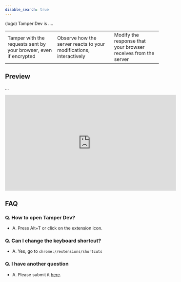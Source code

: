 ```yaml
---
disable_search: true
---
```


(logo) Tamper Dev is ....

| | | |
|---|---|---|
| Tamper with the requests sent by your browser, even if encrypted | Observe how the server reacts to your modifications, interactively | Modify the response that your browser receives from the server |

## Preview

...

<iframe width="560" height="315" src="https://www.youtube.com/embed/YNAt6kHm3yo" frameborder="0" allow="accelerometer; autoplay; clipboard-write; encrypted-media; gyroscope; picture-in-picture" allowfullscreen></iframe>

## FAQ

### Q. How to open Tamper Dev?
 - A. Press Alt+T or click on the extension icon.

### Q. Can I change the keyboard shortcut?
 - A. Yes, go to `chrome://extensions/shortcuts`

### Q. I have another question
 - A. Please submit it [here](https://github.com/google/tamperchrome/discussions/new).
